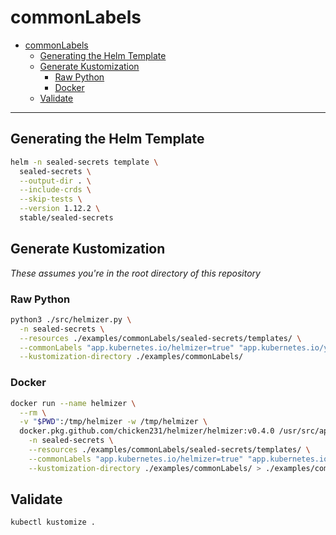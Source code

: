 # commonLabels

- [commonLabels](#commonlabels)
  - [Generating the Helm Template](#generating-the-helm-template)
  - [Generate Kustomization](#generate-kustomization)
    - [Raw Python](#raw-python)
    - [Docker](#docker)
  - [Validate](#validate)

---

## Generating the Helm Template

```bash
helm -n sealed-secrets template \
  sealed-secrets \
  --output-dir . \
  --include-crds \
  --skip-tests \
  --version 1.12.2 \
  stable/sealed-secrets
```

## Generate Kustomization

_These assumes you're in the root directory of this repository_

### Raw Python

```bash
python3 ./src/helmizer.py \
  -n sealed-secrets \
  --resources ./examples/commonLabels/sealed-secrets/templates/ \
  --commonLabels "app.kubernetes.io/helmizer=true" "app.kubernetes.io/yes=false" \
  --kustomization-directory ./examples/commonLabels/
```

### Docker

```bash
docker run --name helmizer \
  --rm \
  -v "$PWD":/tmp/helmizer -w /tmp/helmizer \
  docker.pkg.github.com/chicken231/helmizer/helmizer:v0.4.0 /usr/src/app/helmizer.py \
    -n sealed-secrets \
    --resources ./examples/commonLabels/sealed-secrets/templates/ \
    --commonLabels "app.kubernetes.io/helmizer=true" "app.kubernetes.io/yes=false" \
    --kustomization-directory ./examples/commonLabels/ > ./examples/commonLabels/kustomization.yaml
```

## Validate

```bash
kubectl kustomize .
```
